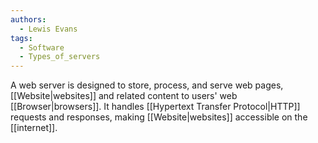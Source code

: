 ```yaml
---
authors: 
  - Lewis Evans
tags:
  - Software
  - Types_of_servers
---
```

A web server is designed to store, process, and serve web pages, [[Website|websites]] and related content to users' web [[Browser|browsers]]. It handles [[Hypertext Transfer Protocol|HTTP]] requests and responses, making [[Website|websites]] accessible on the [[internet]].